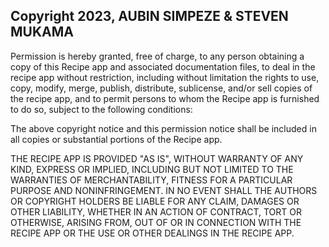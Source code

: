 ## Copyright 2023, AUBIN SIMPEZE & STEVEN MUKAMA

Permission is hereby granted, free of charge, to any person obtaining a copy of this Recipe app and associated documentation files, to deal in the recipe app without restriction, including without limitation the rights to use, copy, modify, merge, publish, distribute, sublicense, and/or sell copies of the recipe app, and to permit persons to whom the Recipe app is furnished to do so, subject to the following conditions:

The above copyright notice and this permission notice shall be included in all copies or substantial portions of the Recipe app.

THE RECIPE APP IS PROVIDED "AS IS", WITHOUT WARRANTY OF ANY KIND, EXPRESS OR IMPLIED, INCLUDING BUT NOT LIMITED TO THE WARRANTIES OF MERCHANTABILITY, FITNESS FOR A PARTICULAR PURPOSE AND NONINFRINGEMENT. IN NO EVENT SHALL THE AUTHORS OR COPYRIGHT HOLDERS BE LIABLE FOR ANY CLAIM, DAMAGES OR OTHER LIABILITY, WHETHER IN AN ACTION OF CONTRACT, TORT OR OTHERWISE, ARISING FROM, OUT OF OR IN CONNECTION WITH THE RECIPE APP OR THE USE OR OTHER DEALINGS IN THE RECIPE APP.
